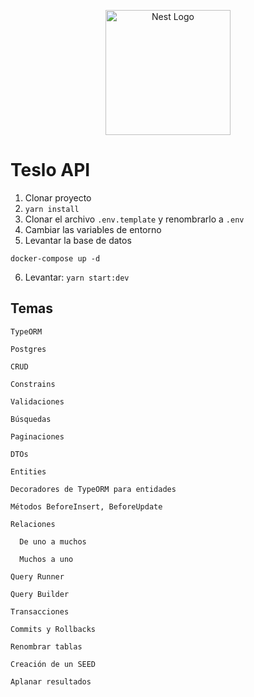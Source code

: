 <p align="center">
  <a href="http://nestjs.com/" target="blank"><img src="https://nestjs.com/img/logo-small.svg" width="200" alt="Nest Logo" /></a>
</p>


# Teslo API

1. Clonar proyecto
2. ```yarn install```
3. Clonar el archivo ```.env.template``` y renombrarlo a ```.env```
4. Cambiar las variables de entorno
5. Levantar la base de datos
```
docker-compose up -d
```

6. Levantar: ```yarn start:dev```

## Temas

    TypeORM

    Postgres

    CRUD

    Constrains

    Validaciones

    Búsquedas

    Paginaciones

    DTOs

    Entities

    Decoradores de TypeORM para entidades

    Métodos BeforeInsert, BeforeUpdate

    Relaciones

      De uno a muchos

      Muchos a uno

    Query Runner

    Query Builder

    Transacciones

    Commits y Rollbacks

    Renombrar tablas

    Creación de un SEED

    Aplanar resultados
